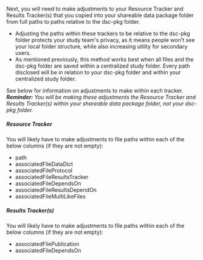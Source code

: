 <!-- File path updates for Resource and Results Trackers -->

Next, you will need to make adjustments to your Resource Tracker and Results Tracker(s) that you copied into your shareable data package folder from full paths to paths relative to the dsc-pkg folder.

* Adjusting the paths within these trackers to be relative to the dsc-pkg folder protects your study team's privacy, as it means people won't see your local folder structure, while also increasing utility for secondary users.
* As mentioned previously, this method works best when all files and the dsc-pkg folder are saved within a centralized study folder. Every path disclosed will be in relation to your dsc-pkg folder and within your centralized study folder.

See below for information on adjustments to make within each tracker. ***Reminder:** You will be making these adjustments the Resource Tracker and Results Tracker(s) within your shareable data package folder, not your dsc-pkg folder.*

##### Resource Tracker

You will likely have to make adjustments to file paths within each of the below columns (if they are not empty): 

* path
* associatedFileDataDict
* associatedFileProtocol
* associatedFileResultsTracker
* associatedFileDependsOn
* associatedFileResultsDependOn
* associatedFileMultiLikeFiles

##### Results Tracker(s)

You will likely have to make adjustments to file paths within each of the below columns (if they are not empty):

* associatedFilePublication
* associatedFileDependsOn